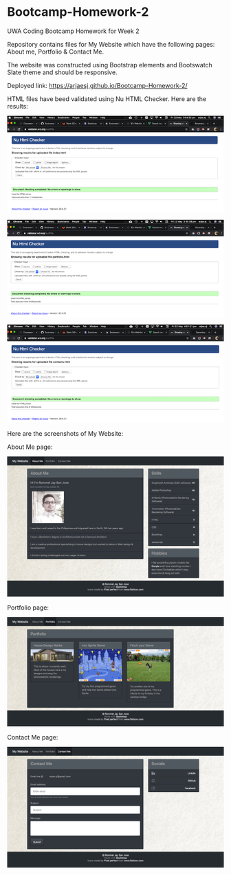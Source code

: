 # Bootcamp-Homework-2
UWA Coding Bootcamp Homework for Week 2

Repository contains files for My Website which have the following pages: About me, Portfolio & Contact Me.

The website was constructed using Bootstrap elements and Bootswatch Slate theme and should be responsive.

Deployed link: https://arjaesj.github.io/Bootcamp-Homework-2/

HTML files have beed validated using Nu HTML Checker.
Here are the results:

![Image of index.html validated results](ReadmeImg/index-html-validate.png)

![Image of portfolio.html validated results](ReadmeImg/portfolio-html-validate.jpg) 

![Image of contacts.html validated results](ReadmeImg/contacts-html-validate.png) 


Here are the screenshots of My Website:

About Me page:

![Image of About Me page](ReadmeImg/MyWebsite-About-Me.png)

Portfolio page:

![Image of Porftolio page](ReadmeImg/MyWebsite-Portfolio.png)

Contact Me page:

![Image of Contactg Me](ReadmeImg/MyWebsite-Contact-Me.png)








